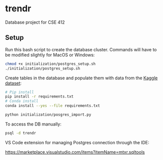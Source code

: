 # trendr
Database project for CSE 412


## Setup

Run this bash script to create the database cluster. Commands
will have to be modified slightly for MacOS or Windows:
```bash
chmod +x initialization/postgres_setup.sh
./initialization/postgres_setup.sh
```

Create tables in the database and populate them with data
from the [Kaggle dataset](https://www.kaggle.com/datasets/sachinkanchan92/reddit-top-posts-50-subreddit-analysis-2011-2024?resource=download):

```bash
# Pip install
pip install -r requirements.txt
# Conda install
conda install --yes --file requirements.txt

python initialization/posgres_import.py
```

To access the DB manually:
```bash
psql -d trendr
```

VS Code extension for managing Postgres connection through the IDE:

https://marketplace.visualstudio.com/items?itemName=mtxr.sqltools